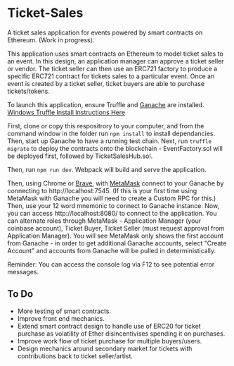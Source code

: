 # Ticket-Sales
A ticket sales application for events powered by smart contracts on Ethereum. (Work in progress). 

This application uses smart contracts on Ethereum to model ticket sales to an event. In this design, an application manager can approve a ticket seller or vendor. The ticket seller can then use an ERC721 factory to produce a specific ERC721 contract for tickets sales to a particular event. Once an event is created by a ticket seller, ticket buyers are able to purchase tickets/tokens.

To launch this application, ensure Truffle and [Ganache](http://truffleframework.com/ganache/) are installed. [Windows Truffle Install Instructions Here](http://truffleframework.com/tutorials/how-to-install-truffle-and-testrpc-on-windows-for-blockchain-development) 

First, clone or copy this respositrory to your computer, and from the command window in the folder run `npm install` to install dependancies. Then, start up Ganache to have a running test chain. Next, run `truffle migrate` to deploy the contracts onto the blockchain - EventFactory.sol will be deployed first, followed by TicketSalesHub.sol. 

Then, run `npm run dev`. Webpack will build and serve the application.

Then, using Chrome or [Brave](https://brave.com/), with [MetaMask](https://metamask.io/) connect to your Ganache by connecting to http://localhost:7545. (If this is your first time using MetaMask with Ganache you will need to create a Custom RPC for this.) Then, use your 12 word mnemonic to connect to Ganache instance. Now, you can access http://localhost:8080/ to connect to the application. You can alternate roles through MetaMask - Application Manager (your coinbase account), Ticket Buyer, Ticket Seller (must request approval from Application Manager). You will see MetaMask only shows the first account from Ganache - in order to get additional Ganache accounts, select "Create Account" and accounts from Ganache will be pulled in deterministically. 

Reminder: You can access the console log via F12 to see potential error messages.

## To Do 
* More testing of smart contracts.
* Improve front end mechanics. 
* Extend smart contract design to handle use of ERC20 for ticket purchase as volatility of Ether disincentivises spending it on purchases. 
* Improve work flow of ticket purchase for multiple buyers/users. 
* Design mechanics around secondary market for tickets with contributions back to ticket seller/artist. 

